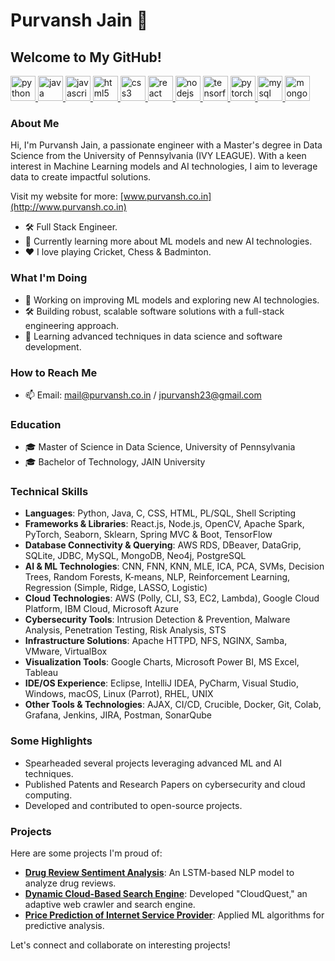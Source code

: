 # Purvansh Jain 👋

## Welcome to My GitHub!
<p align="left">
  <a href="https://python.org" target="_blank"> <img src="https://cdn.jsdelivr.net/gh/devicons/devicon/icons/python/python-original.svg" alt="python" width="40" height="40"/> </a>
  <a href="https://java.com" target="_blank"> <img src="https://cdn.jsdelivr.net/gh/devicons/devicon/icons/java/java-original.svg" alt="java" width="40" height="40"/> </a>
  <a href="https://www.javascript.com/" target="_blank"> <img src="https://cdn.jsdelivr.net/gh/devicons/devicon/icons/javascript/javascript-original.svg" alt="javascript" width="40" height="40"/> </a>
  <a href="https://www.w3.org/html/" target="_blank"> <img src="https://cdn.jsdelivr.net/gh/devicons/devicon/icons/html5/html5-original.svg" alt="html5" width="40" height="40"/> </a>
  <a href="https://www.w3schools.com/css/" target="_blank"> <img src="https://cdn.jsdelivr.net/gh/devicons/devicon/icons/css3/css3-original.svg" alt="css3" width="40" height="40"/> </a>
  <a href="https://reactjs.org/" target="_blank"> <img src="https://cdn.jsdelivr.net/gh/devicons/devicon/icons/react/react-original.svg" alt="react" width="40" height="40"/> </a>
  <a href="https://nodejs.org" target="_blank"> <img src="https://cdn.jsdelivr.net/gh/devicons/devicon/icons/nodejs/nodejs-original.svg" alt="nodejs" width="40" height="40"/> </a>
   <a href="https://www.tensorflow.org/" target="_blank"> <img src="https://cdn.jsdelivr.net/gh/devicons/devicon/icons/tensorflow/tensorflow-original.svg" alt="tensorflow" width="40" height="40"/> </a>
  <a href="https://pytorch.org/" target="_blank"> <img src="https://cdn.jsdelivr.net/gh/devicons/devicon/icons/pytorch/pytorch-original.svg" alt="pytorch" width="40" height="40"/> </a>
  <a href="https://www.mysql.com/" target="_blank"> <img src="https://cdn.jsdelivr.net/gh/devicons/devicon/icons/mysql/mysql-original.svg" alt="mysql" width="40" height="40"/> </a>
  <a href="https://www.mongodb.com/" target="_blank"> <img src="https://cdn.jsdelivr.net/gh/devicons/devicon/icons/mongodb/mongodb-original.svg" alt="mongodb" width="40" height="40"/> </a>
</p>

### About Me
Hi, I'm Purvansh Jain, a passionate engineer with a Master's degree in Data Science from the University of Pennsylvania (IVY LEAGUE). With a keen interest in Machine Learning models and AI technologies, I aim to leverage data to create impactful solutions. 

Visit my website for more: [www.purvansh.co.in](http://www.purvansh.co.in)

- 🛠️ Full Stack Engineer.
- 🌱 Currently learning more about ML models and new AI technologies.
- ❤️ I love playing Cricket, Chess & Badminton.

### What I'm Doing
- 🔭 Working on improving ML models and exploring new AI technologies.
- 🛠️ Building robust, scalable software solutions with a full-stack engineering approach.
- 🌱 Learning advanced techniques in data science and software development.

### How to Reach Me
- 📫 Email: [mail@purvansh.co.in](mailto:mail@purvansh.co.in) / [jpurvansh23@gmail.com](mailto:jpurvansh23@gmail.com)

### Education
- 🎓 Master of Science in Data Science, University of Pennsylvania
- 🎓 Bachelor of Technology, JAIN University

### Technical Skills
- **Languages**: Python, Java, C, CSS, HTML, PL/SQL, Shell Scripting
- **Frameworks & Libraries**: React.js, Node.js, OpenCV, Apache Spark, PyTorch, Seaborn, Sklearn, Spring MVC & Boot, TensorFlow
- **Database Connectivity & Querying**: AWS RDS, DBeaver, DataGrip, SQLite, JDBC, MySQL, MongoDB, Neo4j, PostgreSQL
- **AI & ML Technologies**: CNN, FNN, KNN, MLE, ICA, PCA, SVMs, Decision Trees, Random Forests, K-means, NLP, Reinforcement Learning, Regression (Simple, Ridge, LASSO, Logistic)
- **Cloud Technologies**: AWS (Polly, CLI, S3, EC2, Lambda), Google Cloud Platform, IBM Cloud, Microsoft Azure
- **Cybersecurity Tools**: Intrusion Detection & Prevention, Malware Analysis, Penetration Testing, Risk Analysis, STS
- **Infrastructure Solutions**: Apache HTTPD, NFS, NGINX, Samba, VMware, VirtualBox
- **Visualization Tools**: Google Charts, Microsoft Power BI, MS Excel, Tableau
- **IDE/OS Experience**: Eclipse, IntelliJ IDEA, PyCharm, Visual Studio, Windows, macOS, Linux (Parrot), RHEL, UNIX
- **Other Tools & Technologies**: AJAX, CI/CD, Crucible, Docker, Git, Colab, Grafana, Jenkins, JIRA, Postman, SonarQube

### Some Highlights
- Spearheaded several projects leveraging advanced ML and AI techniques.
- Published Patents and Research Papers on cybersecurity and cloud computing.
- Developed and contributed to open-source projects.

### Projects
Here are some projects I'm proud of:
- [**Drug Review Sentiment Analysis**](https://github.com/Purvansh-Jain/DRUG-REVIEW-SENTIMENT-ANALYSIS): An LSTM-based NLP model to analyze drug reviews.
- [**Dynamic Cloud-Based Search Engine**](https://github.com/Purvansh-Jain/Cloud-Quest): Developed "CloudQuest," an adaptive web crawler and search engine.
- [**Price Prediction of Internet Service Provider**](https://github.com/Purvansh-Jain/Internet-Service-Price-Prediction): Applied ML algorithms for predictive analysis.

Let's connect and collaborate on interesting projects!
